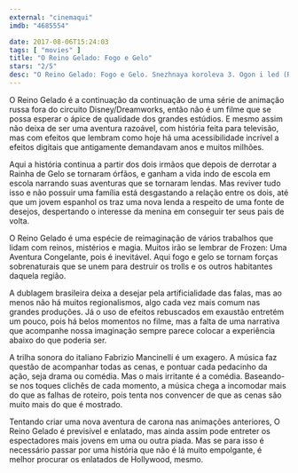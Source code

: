 ```yaml
---
external: "cinemaqui"
imdb: "4685554"

date: 2017-08-06T15:24:03
tags: [ "movies" ]
title: "O Reino Gelado: Fogo e Gelo"
stars: "2/5"
desc: "O Reino Gelado: Fogo e Gelo. Snezhnaya koroleva 3. Ogon i led (Russia, 2016). Dirigido por Aleksey Tsitsilin. Escrito por Andrey Korenkov, Robert Lence, Vladimir Nikolaev, Aleksey Tsitsilin, Aleksey Zamyslov. Com Alyson Leigh Rosenfeld (Baby Troll), Ivan Okhlobystin (Orm), Garik Kharlamov (General Arrog), Graham Halstead (Rollan), Olga Zubkova (Babushka Orma). Crítica escrita para o site CinemAqui."
---
```

O Reino Gelado é a continuação da continuação de uma série de animação russa fora do circuito Disney/Dreamworks, então não é um filme que se possa esperar o ápice de qualidade dos grandes estúdios. E mesmo assim não deixa de ser uma aventura razoável, com história feita para televisão, mas com efeitos que lembram como hoje há uma acessibilidade incrível a efeitos digitais que antigamente demandavam anos e muitos milhões.

Aqui a história continua a partir dos dois irmãos que depois de derrotar a Rainha de Gelo se tornaram órfãos, e ganham a vida indo de escola em escola narrando suas aventuras que se tornaram lendas. Mas reviver tudo isso e não possuir uma família está desgastando a relação entre os dois, até que um jovem espanhol os traz uma nova lenda a respeito de uma fonte de desejos, despertando o interesse da menina em conseguir ter seus pais de volta.

O Reino Gelado é uma espécie de reimaginação de vários trabalhos que lidam com reinos, mistérios e magia. Muitos irão se lembrar de Frozen: Uma Aventura Congelante, pois é inevitável. Aqui fogo e gelo se tornam forças sobrenaturais que se unem para destruir os trolls e os outros habitantes daquela região.

A dublagem brasileira deixa a desejar pela artificialidade das falas, mas ao menos não há muitos regionalismos, algo cada vez mais comum nas grandes produções. Já o uso de efeitos rebuscados em exaustão entretém um pouco, pois há belos momentos no filme, mas a falta de uma narrativa que acompanhe nossa imaginação sempre parece colocar a experiência abaixo do que poderia ser.

A trilha sonora do italiano Fabrizio Mancinelli é um exagero. A música faz questão de acompanhar todas as cenas, e pontuar cada pedacinho da ação, seja drama ou comédia. Mas o mais irritante é a comédia. Baseando-se nos toques clichês de cada momento, a música chega a incomodar mais do que as falhas de roteiro, pois tenta nos convencer de que as cenas são muito mais do que é mostrado.

Tentando criar uma nova aventura de carona nas animações anteriores, O Reino Gelado é previsível e enlatado, mas ainda assim pode entreter os espectadores mais jovens em uma ou outra piada. Mas se para isso é necessário passar por uma história que não é lá muito empolgante, é melhor procurar os enlatados de Hollywood, mesmo.
